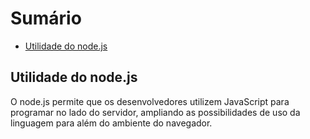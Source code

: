 # Sumário

- [Utilidade do node.js](#utilidade-do-nodejs)



## Utilidade do node.js

O node.js permite que os desenvolvedores utilizem JavaScript para programar no lado do servidor, ampliando as possibilidades de uso da linguagem para além do ambiente do navegador.

